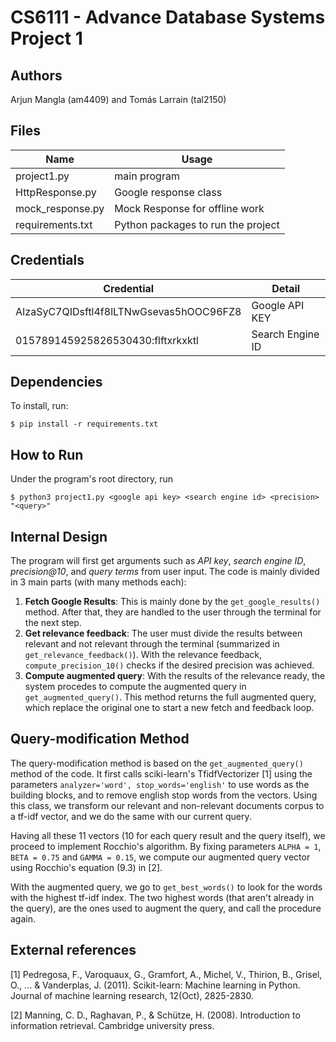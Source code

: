 # CS6111 - Advance Database Systems Project 1
## Authors
Arjun Mangla (am4409) and Tomás Larrain (tal2150)
## Files

Name | Usage
--- | ---
project1.py | main program
HttpResponse.py | Google response class
mock_response.py | Mock Response for offline work
requirements.txt | Python packages to run the project

## Credentials
Credential | Detail
--- | ---
AIzaSyC7QIDsftl4f8lLTNwGsevas5hOOC96FZ8 | Google API KEY
015789145925826530430:flftxrkxktl | Search Engine ID

## Dependencies
To install, run:

  `$ pip install -r requirements.txt`

## How to Run
Under the program's root directory, run

`
$ python3 project1.py <google api key> <search engine id> <precision> "<query>"
`

## Internal Design

The program will first get arguments such as _API key_, _search engine ID_, _precision@10_, and _query terms_ from user input. The code is mainly divided in 3 main parts (with many methods each):
1. **Fetch Google Results**: This is mainly done by the ``get_google_results()`` method. After that, they are handled to the user through the terminal for the next step.
2. **Get relevance feedback**: The user must divide the results between relevant and not relevant through the terminal (summarized in ``get_relevance_feedback()``). With the relevance feedback, ``compute_precision_10()`` checks if the desired precision was achieved.
3. **Compute augmented query**: With the results of the relevance ready, the system procedes to compute the augmented query in ``get_augmented_query()``. This method returns the full augmented query, which replace the original one to start a new fetch and feedback loop.

## Query-modification Method

The query-modification method is based on the ``get_augmented_query()`` method of the code. It first calls sciki-learn's TfidfVectorizer [1] using the parameters ``analyzer='word', stop_words='english'`` to use words as the building blocks, and to remove english stop words from the vectors. Using this class, we transform our relevant and non-relevant documents corpus to a tf-idf vector, and we do the same with our current query.

Having all these 11 vectors (10 for each query result and the query itself), we proceed to implement Rocchio's algorithm. By fixing parameters ``ALPHA = 1``, ``BETA = 0.75`` and ``GAMMA = 0.15``, we compute our augmented query vector using Rocchio's equation (9.3) in [2].

With the augmented query, we go to ``get_best_words()`` to look for the words with the highest tf-idf index. The two highest words (that aren't already in the query), are the ones used to augment the query, and call the procedure again.

## External references
[1] Pedregosa, F., Varoquaux, G., Gramfort, A., Michel, V., Thirion, B., Grisel, O., ... & Vanderplas, J. (2011). Scikit-learn: Machine learning in Python. Journal of machine learning research, 12(Oct), 2825-2830.

[2] Manning, C. D., Raghavan, P., & Schütze, H. (2008). Introduction to information retrieval. Cambridge university press.